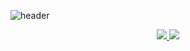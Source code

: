 ![header](https://capsule-render.vercel.app/api?type=waving&color=auto&height=300&section=header&text=반미콩%20&fontSize=75)

<p align='center'>
  <a href="https://github.com/codestates-seb/seb43_main_009/issues">
    <img src="https://img.shields.io/badge/IDEA%20ISSUE%20-%23F7DF1E.svg?&style=for-the-badge&&logoColor=white"/>
  </a>
  <a href="#demo">
    <img src="https://img.shields.io/badge/DEMO%20(not%20yet)%20-%234FC08D.svg?&style=for-the-badge&&logoColor=white"/>
  </a>
</p>
